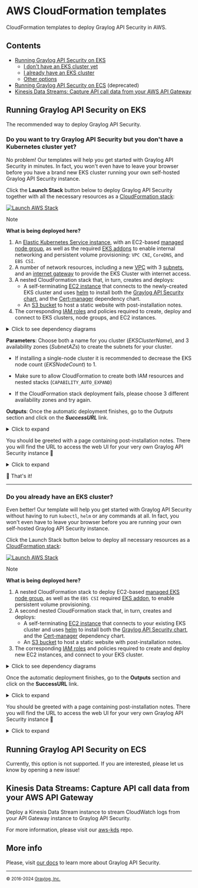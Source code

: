 # AWS CloudFormation templates

CloudFormation templates to deploy Graylog API Security in AWS.

## Contents

- [Running Graylog API Security on EKS](#running-graylog-api-security-on-eks)
  - [I don't have an EKS cluster yet](#do-you-want-to-try-graylog-api-security-but-you-dont-have-a-kubernetes-cluster-yet)
  - [I already have an EKS cluster](#do-you-already-have-an-eks-cluster)
  - [Other options](#other-options)
- [Running Graylog API Security on ECS](#running-graylog-api-security-on-ecs) (deprecated)
- [Kinesis Data Streams: Capture API call data from your AWS API Gateway](#kinesis-data-streams-capture-api-call-data-from-your-aws-api-gateway)

## Running Graylog API Security on EKS

The recommended way to deploy Graylog API Security.


### Do you want to try Graylog API Security but you don't have a Kubernetes cluster yet?

No problem! Our templates will help you get started with Graylog API Security in minutes. In fact, you won't even have to leave your browser before you have a brand new EKS cluster running your own self-hosted Graylog API Security instance.

Click the **Launch Stack** button below to deploy Graylog API Security together with all the necessary resources as a [CloudFormation stack](https://docs.aws.amazon.com/AWSCloudFormation/latest/UserGuide/stacks.html):

[![Launch AWS Stack](https://s3.amazonaws.com/cloudformation-examples/cloudformation-launch-stack.png)](https://console.aws.amazon.com/cloudformation/home#/stacks/create/review?stackName=eks-graylog-api-security&templateURL=https%3A%2F%2Fapisec-cf-templates.s3.us-east-1.amazonaws.com%2Feks%2Feks-all.json)

> [!NOTE]
> **What is being deployed here?**
> 1. An [Elastic Kubernetes Service instance](https://docs.aws.amazon.com/eks/latest/userguide/what-is-eks.html), with an EC2-based [managed node group](https://docs.aws.amazon.com/eks/latest/userguide/managed-node-groups.html), as well as the required [EKS addons](https://docs.aws.amazon.com/eks/latest/userguide/eks-add-ons.html#workloads-add-ons-available-eks) to enable internal networking and persistent volume provisioning: `VPC CNI`, `CoreDNS`, and `EBS CSI`.
> 2. A number of network resources, including a new [VPC](https://docs.aws.amazon.com/vpc/latest/userguide/what-is-amazon-vpc.html) with 3 [subnets](https://docs.aws.amazon.com/vpc/latest/userguide/configure-subnets.html), and an [internet gateway](https://docs.aws.amazon.com/vpc/latest/userguide/VPC_Internet_Gateway.html) to provide the EKS Cluster with internet access.
> 3. A nested CloudFormation stack that, in turn, creates and deploys:
>     - A self-terminating [EC2 instance](https://docs.aws.amazon.com/AWSEC2/latest/UserGuide/concepts.html) that connects to the newly-created EKS cluster and uses [helm](https://resurface.io/docs#using-helm) to install both the [Graylog API Security chart](https://artifacthub.io/packages/helm/resurfaceio/resurface), and the [Cert-manager](https://artifacthub.io/packages/helm/cert-manager/cert-manager/) dependency chart.
>     - An [S3 bucket](https://docs.aws.amazon.com/AmazonS3/latest/userguide/Welcome.html#CoreConcepts) to host a static website with post-installation notes.
> 4. The corresponding [IAM roles](https://docs.aws.amazon.com/IAM/latest/UserGuide/id_roles.html) and policies required to create, deploy and connect to EKS clusters, node groups, and EC2 instances.

  <details>
    <summary>Click to see dependency diagrams</summary>
    <table>
      <tr>
        <th>Main stack</th>
        <th>Nested stack: HelmStack</th>
      </tr>
      <tr>
        <td>
          <img width="600" alt="cf-designer" src="https://github.com/resurfaceio/templates/assets/7117255/fa3325ed-5443-4ea6-81b6-9ef9b7b64b51">
        </td>
        <td>
          <img width="600" alt="cf-designer-nested" src="https://github.com/resurfaceio/templates/assets/7117255/aac1b6b2-2bfa-4707-b02a-77b689fb71da">
        </td>
      </tr>
    </table>
  </details>


**Parameters**: Choose both a name for you cluster (*EKSClusterName*), and 3 availability zones (*SubnetAZs*) to create the subnets for your cluster.

- If installing a single-node cluster it is recommended to decrease the EKS node count (*EKSNodeCount*) to 1.

- Make sure to allow CloudFormation to create both IAM resources and nested stacks (`CAPABILITY_AUTO_EXPAND`)

- If the CloudFormation stack deployment fails, please choose 3 different availability zones and try again.

**Outputs**: Once the automatic deployment finishes, go to the *Outputs* section and click on the ***SuccessURL*** link.

<details>
  <summary>Click to expand</summary>
  <img width="1482" alt="outputs" src="https://github.com/resurfaceio/templates/assets/7117255/71f82f25-9059-4c62-ab60-94aa1ca710ab">
</details>

You should be greeted with a page containing post-installation notes. There you will find the URL to access the web UI for your very own Graylog API Security instance 🚀

<details>
  <summary>Click to expand</summary>
  <img width="740" alt="congrats" src="https://github.com/resurfaceio/templates/assets/7117255/52d469ca-caa1-4bf3-a64a-c748736d1fc0">
</details>


🏁 That's it!

---

### Do you already have an EKS cluster?

Even better! Our template will help you get started with Graylog API Security without having to run `kubectl`, `helm` or any commands at all. In fact, you won't even have to leave your browser before you are running your own self-hosted Graylog API Security instance.

Click the Launch Stack button below to deploy all necessary resources as a [CloudFormation stack](https://docs.aws.amazon.com/AWSCloudFormation/latest/UserGuide/stacks.html):

[![Launch AWS Stack](https://s3.amazonaws.com/cloudformation-examples/cloudformation-launch-stack.png)](https://console.aws.amazon.com/cloudformation/home#/stacks/create/review?stackName=eks-graylog-api-security&templateURL=https%3A%2F%2Fapisec-cf-templates.s3.us-east-1.amazonaws.com%2Feks%2Feks-nodes-helm.json)

> [!NOTE]
> **What is being deployed here?**
> 1. A nested CloudFormation stack to deploy EC2-based [managed EKS node group](https://docs.aws.amazon.com/eks/latest/userguide/managed-node-groups.html), as well as the `EBS CSI` required [EKS addon](https://docs.aws.amazon.com/eks/latest/userguide/eks-add-ons.html#workloads-add-ons-available-eks), to enable persistent volume provisioning.
> 2. A second nested CloudFormation stack that, in turn, creates and deploys:
>     - A self-terminating [EC2 instance](https://docs.aws.amazon.com/AWSEC2/latest/UserGuide/concepts.html) that connects to your existing EKS cluster and uses [helm](https://resurface.io/docs#using-helm) to install both the [Graylog API Security chart](https://artifacthub.io/packages/helm/resurfaceio/resurface), and the [Cert-manager](https://artifacthub.io/packages/helm/cert-manager/cert-manager/) dependency chart.
>     - An [S3 bucket](https://docs.aws.amazon.com/AmazonS3/latest/userguide/Welcome.html#CoreConcepts) to host a static website with post-installation notes.
> 3. The corresponding [IAM roles](https://docs.aws.amazon.com/IAM/latest/UserGuide/id_roles.html) and policies required to create and deploy new EC2 instances, and connect to your EKS cluster.

  <details>
    <summary>Click to see dependency diagrams</summary>
    <table>
      <tr>
        <th>Main stack</th>
        <th>Nested stack: NodeGroupStack</th>
        <th>Nested stack: HelmStack</th>
      </tr>
      <tr>
        <td>
          <img width="600" alt="cf-designer" src="">
        </td>
        <td>
          <img width="600" alt="cf-designer-nested-nodes" src="">
        </td>
        <td>
          <img width="600" alt="cf-designer-nested-helm" src="https://github.com/resurfaceio/templates/assets/7117255/aac1b6b2-2bfa-4707-b02a-77b689fb71da">
        </td>
      </tr>
    </table>
  </details>


Once the automatic deployment finishes, go to the **Outputs** section and click on the **SuccessURL** link.

<details>
  <summary>Click to expand</summary>
  <img width="1482" alt="outputs" src="https://github.com/resurfaceio/templates/assets/7117255/5534b5c6-587d-48dd-a808-7e0bd8f29f3a">
</details>

You should be greeted with a page containing post-installation notes. There you will find the URL to access the web UI for your very own Graylog API Security instance 🚀

<details>
  <summary>Click to expand</summary>
    <img width="740" alt="congrats" src="https://github.com/resurfaceio/templates/assets/7117255/52d469ca-caa1-4bf3-a64a-c748736d1fc0">
</details>

## Running Graylog API Security on ECS

Currently, this option is not supported. If you are interested, please let us know by opening a new issue!

## Kinesis Data Streams: Capture API call data from your AWS API Gateway

Deploy a Kinesis Data Stream instance to stream CloudWatch logs from your API Gateway instance to Graylog API Security.

For more information, please visit our [aws-kds](https://github.com/resurfaceio/aws-kds) repo.

## More info
Please, visit [our docs](https://resurface.io/docs) to learn more about Graylog API Security.


---
<small>&copy; 2016-2024 <a href="https://resurface.io">Graylog, Inc.</a></small>
